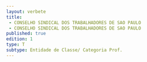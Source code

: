 ```yaml
---
layout: verbete
title:
 - CONSELHO SINDICAL DOS TRABALHADORES DE SAO PAULO
 - CONSELHO SINDICAL DOS TRABALHADORES DE SAO PAULO
published: true
edition: 1  
type: T
subtype: Entidade de Classe/ Categoria Prof.
---
```


